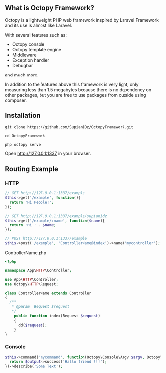 ## What is Octopy Framework?

Octopy is a lightweight PHP web framework inspired by Laravel Framework and its use is almost like Laravel.

With several features such as:

* Octopy console
* Octopy template engine
* Middleware
* Exception handler
* Debugbar

and much more.

In addition to the features above this framework is very light, only measuring less than 1.5 megabytes because there is no dependency on other packages, but you are free to use packages from outside using composer.

## Installation
  `git clone https://github.com/SupianIDz/OctopyFramework.git`

  `cd OctopyFramework`

  `php octopy serve`

Open http://127.0.0.1:1337 in your browser.

## Routing Example

### HTTP

```php
// GET http://127.0.0.1:1337/example
$this->get('/example', function(){
  return 'Hi People!';
});

// GET http://127.0.0.1:1337/example/supianidz
$this->get('/example/:name', function($name){
  return 'Hi ' . $name;
});

// POST http://127.0.0.1:1337/example
$this->post('/example', 'ControllerName@index')->name('mycontroller');
```

ControllerName.php
```php
<?php

namespace App\HTTP\Controller;

use App\HTTP\Controller;
use Octopy\HTTP\Request;

class ControllerName extends Controller
{ 
  /**
   * @param  Request $request
   */
    public function index(Request $request)
    {
      dd($request);
    }
}
```
### Console

```php
$this->command('mycommand', function(Octopy\Console\Argv $argv, Octopy\Console\Output $output){
  return $output->success('Hallo friend !!!');
})->describe('Some Text');
```